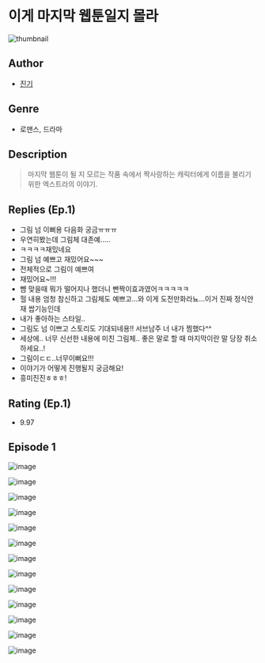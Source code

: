 # 이게 마지막 웹툰일지 몰라
![thumbnail](https://image-comic.pstatic.net/user_contents_data/challenge_comic/2023/05/25/109909/upload_4121749380354040373_480x623.jpeg)

## Author
- [진기](https://comic.naver.com/artistTitle?id=109909)

## Genre
- 로맨스, 드라마

## Description
> 마지막 웹툰이 될 지 모르는 작품 속에서 짝사랑하는 캐릭터에게 이름을 불리기 위한 엑스트라의 이야기.

## Replies (Ep.1)
- 그림 넘 이뻐용 다음화 궁금ㅠㅠㅠ
- 우연히봤는데 그림체 대존예.....
- ㅋㅋㅋㅋ재밌네요
- 그림 넘 예쁘고 재밌어요~~~
- 전체적으로 그림이 예쁘여
- 재밌어요~!!!
- 뺨 맞을때 뭐가 떨어지나 했더니 빤짝이효과였어ㅋㅋㅋㅋㅋ
- 헐 내용 엄청 참신하고 그림체도 예쁘고...와 이게 도전만화라뇨...이거 진짜 정식얀재 쌉기능인데
- 내가 좋아하는 스타일..
- 그림도 넘 이쁘고 스토리도 기대되네용!! 서브남주 너 내가 찜했다^^
- 세상에.. 너무 신선한 내용에 미친 그림체.. 좋은 말로 할 때 마지막이란 말 당장 취소하세요..!
- 그림이ㄷㄷ..너무이뻐요!!!
- 이야기가 어떻게 진행될지 궁금해요!
- 흥미진진ㅎㅎㅎ!

## Rating (Ep.1)
- 9.97

## Episode 1
![image](https://image-comic.pstatic.net/user_contents_data/challenge_comic/2023/05/25/109909/upload_3775812420566803558.jpeg)

![image](https://image-comic.pstatic.net/user_contents_data/challenge_comic/2023/05/25/109909/upload_3906082374397737314.jpeg)

![image](https://image-comic.pstatic.net/user_contents_data/challenge_comic/2023/05/26/109909/upload_3762866565341919076.jpeg)

![image](https://image-comic.pstatic.net/user_contents_data/challenge_comic/2023/05/25/109909/upload_3618978996775118134.jpeg)

![image](https://image-comic.pstatic.net/user_contents_data/challenge_comic/2023/05/25/109909/upload_3703709561882294628.jpeg)

![image](https://image-comic.pstatic.net/user_contents_data/challenge_comic/2023/05/25/109909/upload_7291997645033322808.jpeg)

![image](https://image-comic.pstatic.net/user_contents_data/challenge_comic/2023/05/26/109909/upload_3703143309887617075.jpeg)

![image](https://image-comic.pstatic.net/user_contents_data/challenge_comic/2023/05/25/109909/upload_3905799988817913396.jpeg)

![image](https://image-comic.pstatic.net/user_contents_data/challenge_comic/2023/05/25/109909/upload_7161627435394610786.jpeg)

![image](https://image-comic.pstatic.net/user_contents_data/challenge_comic/2023/05/25/109909/upload_3762531429007254064.jpeg)

![image](https://image-comic.pstatic.net/user_contents_data/challenge_comic/2023/05/25/109909/upload_7306353942520280166.jpeg)

![image](https://image-comic.pstatic.net/user_contents_data/challenge_comic/2023/05/25/109909/upload_3474590000320100152.jpeg)

![image](https://image-comic.pstatic.net/user_contents_data/challenge_comic/2023/05/25/109909/upload_4122818277421704502.jpeg)
